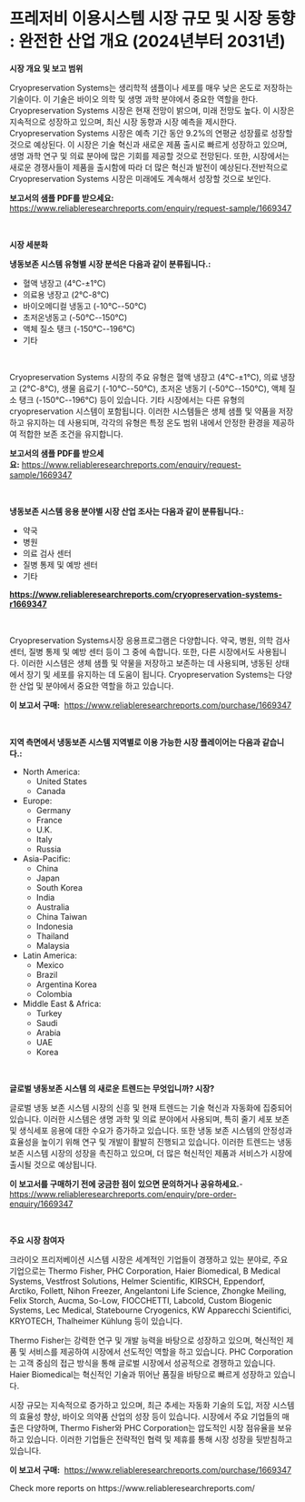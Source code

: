 <p><h1>프레저비 이용시스템 시장 규모 및 시장 동향 : 완전한 산업 개요 (2024년부터 2031년)</h1></p><p><strong>시장 개요 및 보고 범위</strong></p>
<p><p>Cryopreservation Systems는 생리학적 샘플이나 세포를 매우 낮은 온도로 저장하는 기술이다. 이 기술은 바이오 의학 및 생명 과학 분야에서 중요한 역할을 한다. Cryopreservation Systems 시장은 현재 전망이 밝으며, 미래 전망도 높다. 이 시장은 지속적으로 성장하고 있으며, 최신 시장 동향과 시장 예측을 제시한다. Cryopreservation Systems 시장은 예측 기간 동안 9.2%의 연평균 성장률로 성장할 것으로 예상된다. 이 시장은 기술 혁신과 새로운 제품 출시로 빠르게 성장하고 있으며, 생명 과학 연구 및 의료 분야에 많은 기회를 제공할 것으로 전망된다. 또한, 시장에서는 새로운 경쟁사들이 제품을 출시함에 따라 더 많은 혁신과 발전이 예상된다.전반적으로 Cryopreservation Systems 시장은 미래에도 계속해서 성장할 것으로 보인다.</p></p>
<p><strong>보고서의 샘플 PDF를 받으세요:</strong> <a href="https://www.reliableresearchreports.com/enquiry/request-sample/1669347">https://www.reliableresearchreports.com/enquiry/request-sample/1669347</a></p>
<p>&nbsp;</p>
<p><strong>시장 세분화</strong></p>
<p><strong>냉동보존 시스템 유형별 시장 분석은 다음과 같이 분류됩니다.:</strong></p>
<p><ul><li>혈액 냉장고 (4℃-±1℃)</li><li>의료용 냉장고 (2℃-8℃)</li><li>바이오메디컬 냉동고 (-10℃--50℃)</li><li>초저온냉동고 (-50℃--150℃)</li><li>액체 질소 탱크 (-150℃--196℃)</li><li>기타</li></ul></p>
<p>&nbsp;</p>
<p><p>Cryopreservation Systems 시장의 주요 유형은 혈액 냉장고 (4℃-±1℃), 의료 냉장고 (2℃-8℃), 생물 음료기 (-10℃--50℃), 초저온 냉동기 (-50℃--150℃), 액체 질소 탱크 (-150℃--196℃) 등이 있습니다. 기타 시장에서는 다른 유형의 cryopreservation 시스템이 포함됩니다. 이러한 시스템들은 생체 샘플 및 약품을 저장하고 유지하는 데 사용되며, 각각의 유형은 특정 온도 범위 내에서 안정한 환경을 제공하여 적합한 보존 조건을 유지합니다.</p></p>
<p><strong>보고서의 샘플 PDF를 받으세요:</strong>&nbsp;<a href="https://www.reliableresearchreports.com/enquiry/request-sample/1669347">https://www.reliableresearchreports.com/enquiry/request-sample/1669347</a></p>
<p>&nbsp;</p>
<p><strong> 냉동보존 시스템 응용 분야별 시장 산업 조사는 다음과 같이 분류됩니다.:</strong></p>
<p><ul><li>약국</li><li>병원</li><li>의료 검사 센터</li><li>질병 통제 및 예방 센터</li><li>기타</li></ul></p>
<p><strong><a href="https://www.reliableresearchreports.com/cryopreservation-systems-r1669347">https://www.reliableresearchreports.com/cryopreservation-systems-r1669347</a></strong></p>
<p>&nbsp;</p>
<p><p>Cryopreservation Systems시장 응용프로그램은 다양합니다. 약국, 병원, 의학 검사 센터, 질병 통제 및 예방 센터 등이 그 중에 속합니다. 또한, 다른 시장에서도 사용됩니다. 이러한 시스템은 생체 샘플 및 약물을 저장하고 보존하는 데 사용되며, 냉동된 상태에서 장기 및 세포를 유지하는 데 도움이 됩니다. Cryopreservation Systems는 다양한 산업 및 분야에서 중요한 역할을 하고 있습니다.</p></p>
<p><strong>이 보고서 구매:</strong>&nbsp; <a href="https://www.reliableresearchreports.com/purchase/1669347">https://www.reliableresearchreports.com/purchase/1669347</a></p>
<p>&nbsp;</p>
<p><strong>지역 측면에서 냉동보존 시스템 지역별로 이용 가능한 시장 플레이어는 다음과 같습니다.:</strong></p>
<p><ul>
    <li>
        North America:
        <ul>
            <li>United States</li>
            <li>Canada</li>
        </ul>
    </li>
    <li>
        Europe:
        <ul>
            <li>Germany</li>
            <li>France</li>
            <li>U.K.</li>
            <li>Italy</li>
            <li>Russia</li>
        </ul>
    </li>
    <li>
        Asia-Pacific:
        <ul>
            <li>China</li>
            <li>Japan</li>
            <li>South Korea</li>
            <li>India</li>
            <li>Australia</li>
            <li>China Taiwan</li>
            <li>Indonesia</li>
            <li>Thailand</li>
            <li>Malaysia</li>
        </ul>
    </li>
    <li>
        Latin America:
        <ul>
            <li>Mexico</li>
            <li>Brazil</li>
            <li>Argentina Korea</li>
            <li>Colombia</li>
        </ul>
    </li>
    <li>
        Middle East & Africa:
        <ul>
            <li>Turkey</li>
            <li>Saudi</li>
            <li>Arabia</li>
            <li>UAE</li>
            <li>Korea</li>
        </ul>
    </li>
    </ul></p>
<p>&nbsp;</p>
<p><strong>글로벌 냉동보존 시스템 의 새로운 트렌드는 무엇입니까? 시장?</strong></p>
<p><p>글로벌 냉동 보존 시스템 시장의 신흥 및 현재 트렌드는 기술 혁신과 자동화에 집중되어 있습니다. 이러한 시스템은 생명 과학 및 의료 분야에서 사용되며, 특히 줄기 세포 보존 및 생식세포 응용에 대한 수요가 증가하고 있습니다. 또한 냉동 보존 시스템의 안정성과 효율성을 높이기 위해 연구 및 개발이 활발히 진행되고 있습니다. 이러한 트렌드는 냉동 보존 시스템 시장의 성장을 촉진하고 있으며, 더 많은 혁신적인 제품과 서비스가 시장에 출시될 것으로 예상됩니다.</p></p>
<p><strong>이 보고서를 구매하기 전에 궁금한 점이 있으면 문의하거나 공유하세요.</strong>- <a href="https://www.reliableresearchreports.com/enquiry/pre-order-enquiry/1669347">https://www.reliableresearchreports.com/enquiry/pre-order-enquiry/1669347</a></p>
<p>&nbsp;</p>
<p><strong>주요 시장 참여자</strong></p>
<p><p>크라이오 프리저베이션 시스템 시장은 세계적인 기업들이 경쟁하고 있는 분야로, 주요 기업으로는 Thermo Fisher, PHC Corporation, Haier Biomedical, B Medical Systems, Vestfrost Solutions, Helmer Scientific, KIRSCH, Eppendorf, Arctiko, Follett, Nihon Freezer, Angelantoni Life Science, Zhongke Meiling, Felix Storch, Aucma, So-Low, FIOCCHETTI, Labcold, Custom Biogenic Systems, Lec Medical, Statebourne Cryogenics, KW Apparecchi Scientifici, KRYOTECH, Thalheimer Kühlung 등이 있습니다.</p><p>Thermo Fisher는 강력한 연구 및 개발 능력을 바탕으로 성장하고 있으며, 혁신적인 제품 및 서비스를 제공하여 시장에서 선도적인 역할을 하고 있습니다. PHC Corporation는 고객 중심의 접근 방식을 통해 글로벌 시장에서 성공적으로 경쟁하고 있습니다. Haier Biomedical는 혁신적인 기술과 뛰어난 품질을 바탕으로 빠르게 성장하고 있습니다.</p><p>시장 규모는 지속적으로 증가하고 있으며, 최근 추세는 자동화 기술의 도입, 저장 시스템의 효율성 향상, 바이오 의약품 산업의 성장 등이 있습니다. 시장에서 주요 기업들의 매출은 다양하며, Thermo Fisher와 PHC Corporation는 압도적인 시장 점유율을 보유하고 있습니다. 이러한 기업들은 전략적인 협력 및 제휴를 통해 시장 성장을 뒷받침하고 있습니다.</p></p>
<p><strong>이 보고서 구매:</strong>&nbsp;&nbsp;<a href="https://www.reliableresearchreports.com/purchase/1669347">https://www.reliableresearchreports.com/purchase/1669347</a></p>
<p>Check more reports on https://www.reliableresearchreports.com/</p>